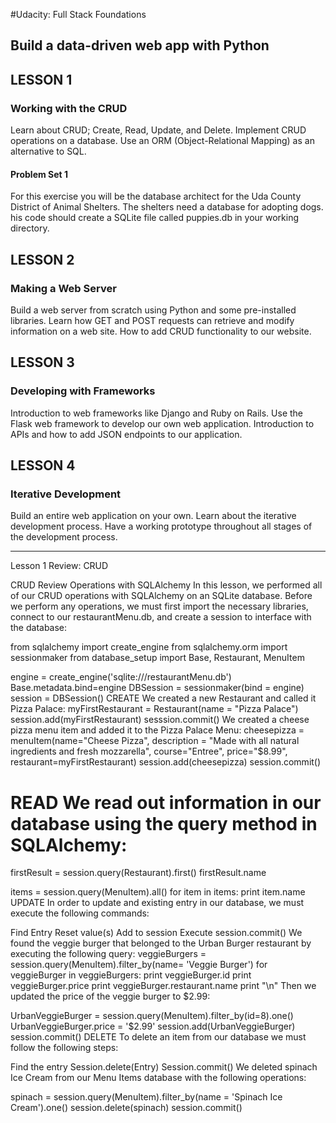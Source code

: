 #Udacity: Full Stack Foundations


<h2>Build a data-driven web app with Python</h2>

<h2>LESSON 1</h2>

<h3>Working with the CRUD</h3>

Learn about CRUD; Create, Read, Update, and Delete.
Implement CRUD operations on a database.
Use an ORM (Object-Relational Mapping) as an alternative to SQL.


<h4>Problem Set 1</h4>

For this exercise you will be the database architect for the Uda County District of Animal Shelters. The shelters need a database for adopting dogs. his code should create a SQLite file called puppies.db in your working directory. <br >

<h2>LESSON 2</h2>

<h3>Making a Web Server</h3>

Build a web server from scratch using Python and some pre-installed libraries.
Learn how GET and POST requests can retrieve and modify information on a web site.
How to add CRUD functionality to our website.


<h2>LESSON 3</h2>

<h3>Developing with Frameworks</h3>

Introduction to web frameworks like Django and Ruby on Rails.
Use the Flask web framework to develop our own web application.
Introduction to APIs and how to add JSON endpoints to our application.

<h2>LESSON 4</h2>

<h3>Iterative Development</h3>

Build an entire web application on your own.
Learn about the iterative development process.
Have a working prototype throughout all stages of the development process.




------------------------------------------------------------------------------

Lesson 1 Review: CRUD

CRUD Review
Operations with SQLAlchemy
In this lesson, we performed all of our CRUD operations with SQLAlchemy on an SQLite database. Before we perform any operations, we must first import the necessary libraries, connect to our restaurantMenu.db, and create a session to interface with the database:

from sqlalchemy import create_engine
from sqlalchemy.orm import sessionmaker
from database_setup import Base, Restaurant, MenuItem

engine = create_engine('sqlite:///restaurantMenu.db')
Base.metadata.bind=engine
DBSession = sessionmaker(bind = engine)
session = DBSession()
CREATE
We created a new Restaurant and called it Pizza Palace:
myFirstRestaurant = Restaurant(name = "Pizza Palace")
session.add(myFirstRestaurant)
sesssion.commit()
We created a cheese pizza menu item and added it to the Pizza Palace Menu:
cheesepizza = menuItem(name="Cheese Pizza", description = "Made with all natural ingredients and fresh mozzarella", course="Entree", price="$8.99", restaurant=myFirstRestaurant)
session.add(cheesepizza)
session.commit()
# READ We read out information in our database using the query method in SQLAlchemy:
firstResult = session.query(Restaurant).first()
firstResult.name

items = session.query(MenuItem).all()
for item in items:
    print item.name
UPDATE
In order to update and existing entry in our database, we must execute the following commands:

Find Entry
Reset value(s)
Add to session
Execute session.commit()
We found the veggie burger that belonged to the Urban Burger restaurant by executing the following query:
veggieBurgers = session.query(MenuItem).filter_by(name= 'Veggie Burger')
for veggieBurger in veggieBurgers:
    print veggieBurger.id
    print veggieBurger.price
    print veggieBurger.restaurant.name
    print "\n"
Then we updated the price of the veggie burger to $2.99:

UrbanVeggieBurger = session.query(MenuItem).filter_by(id=8).one()
UrbanVeggieBurger.price = '$2.99'
session.add(UrbanVeggieBurger)
session.commit() 
DELETE
To delete an item from our database we must follow the following steps:

Find the entry
Session.delete(Entry)
Session.commit()
We deleted spinach Ice Cream from our Menu Items database with the following operations:

spinach = session.query(MenuItem).filter_by(name = 'Spinach Ice Cream').one()
session.delete(spinach)
session.commit() 
